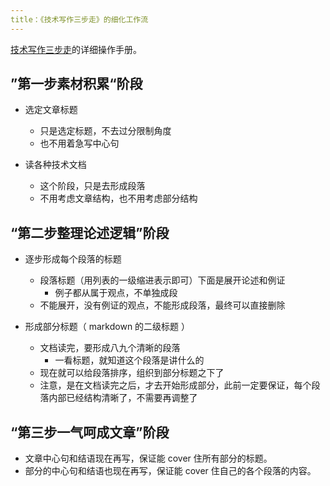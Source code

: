 ```yaml
---
title：《技术写作三步走》的细化工作流
---
```


[技术写作三步走](three-steps)的详细操作手册。

## ”第一步素材积累“阶段

- 选定文章标题
  - 只是选定标题，不去过分限制角度
  - 也不用着急写中心句

- 读各种技术文档
  - 这个阶段，只是去形成段落
  - 不用考虑文章结构，也不用考虑部分结构

## “第二步整理论述逻辑”阶段

- 逐步形成每个段落的标题
  - 段落标题（用列表的一级缩进表示即可）下面是展开论述和例证
    - 例子都从属于观点，不单独成段
  - 不能展开，没有例证的观点，不能形成段落，最终可以直接删除

- 形成部分标题（ markdown 的二级标题 ）
  - 文档读完，要形成八九个清晰的段落
    - 一看标题，就知道这个段落是讲什么的
  - 现在就可以给段落排序，组织到部分标题之下了
  - 注意，是在文档读完之后，才去开始形成部分，此前一定要保证，每个段落内部已经结构清晰了，不需要再调整了

## “第三步一气呵成文章”阶段

  - 文章中心句和结语现在再写，保证能 cover 住所有部分的标题。
  - 部分的中心句和结语也现在再写，保证能 cover 住自己的各个段落的内容。
